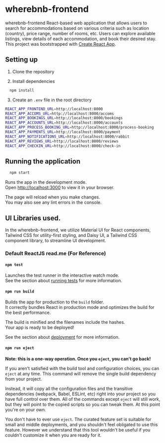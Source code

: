 # wherebnb-frontend

wherebnb-frontend React-based web application that allows users to search for accommodations based on various criteria such as location (country), price range, number of rooms, etc. Users can explore available listings, view details of each accommodation, and book their desired stay. This project was bootstrapped with [Create React App](https://github.com/facebook/create-react-app). 

## Setting up 
1. Clone the repository
   
2. Install dependencies 
```sh
  npm install
```
3. Create an `.env` file in the root directory
```sh
REACT_APP_FRONTEND_URL=http://localhost:8000
REACT_APP_ACCOMS_URL=http://localhost:8000/accoms
REACT_APP_BOOKINGS_URL=http://localhost:8000/bookings
REACT_APP_ACCOUNTS_URL=http://localhost:8000/accounts
REACT_APP_PROCESS_BOOKING_URL=http://localhost:8000/process-booking
REACT_APP_PAYMENTS_URL=http://localhost:8000/payment
REACT_APP_NOTIFICATIONS_URL=http://localhost:8000/rabbit
REACT_APP_REVIEWS_URL=http://localhost:8000/reviews
REACT_APP_CHECKIN_URL=http://localhost:8000/check-in
``` 

## Running the application
```sh
  npm start
```

Runs the app in the development mode.\
Open [http://localhost:3000](http://localhost:3000) to view it in your browser.

The page will reload when you make changes.\
You may also see any lint errors in the console.

## UI Libraries used. 
In the wherebnb-frontend, we utilize Material UI for React components, Tailwind CSS for utility-first styling, and Daisy UI, a Tailwind CSS component library, to streamline UI development.

### Default ReactJS read.me (For Reference) 

#### `npm test`

Launches the test runner in the interactive watch mode.\
See the section about [running tests](https://facebook.github.io/create-react-app/docs/running-tests) for more information.

#### `npm run build`

Builds the app for production to the `build` folder.\
It correctly bundles React in production mode and optimizes the build for the best performance.

The build is minified and the filenames include the hashes.\
Your app is ready to be deployed!

See the section about [deployment](https://facebook.github.io/create-react-app/docs/deployment) for more information.

#### `npm run eject`

**Note: this is a one-way operation. Once you `eject`, you can't go back!**

If you aren't satisfied with the build tool and configuration choices, you can `eject` at any time. This command will remove the single build dependency from your project.

Instead, it will copy all the configuration files and the transitive dependencies (webpack, Babel, ESLint, etc) right into your project so you have full control over them. All of the commands except `eject` will still work, but they will point to the copied scripts so you can tweak them. At this point you're on your own.

You don't have to ever use `eject`. The curated feature set is suitable for small and middle deployments, and you shouldn't feel obligated to use this feature. However we understand that this tool wouldn't be useful if you couldn't customize it when you are ready for it.
